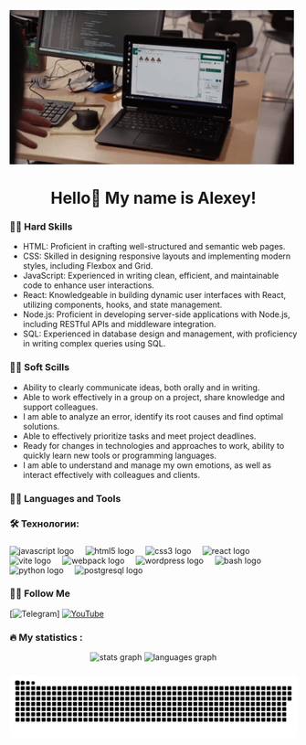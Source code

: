![Header](./assets/c6060934b339ff4f4f9cf7796a4744405111619bc74ab8b9bde739b29b28cf94.gif)

<h1 align="center">Hello👋 My name is Alexey!</h1>


<h3 align="left">👩‍💻  Hard Skills</h3>

- HTML: Proficient in crafting well-structured and semantic web pages.
- CSS: Skilled in designing responsive layouts and implementing modern styles, including Flexbox and Grid.
- JavaScript: Experienced in writing clean, efficient, and maintainable code to enhance user interactions.
- React: Knowledgeable in building dynamic user interfaces with React, utilizing components, hooks, and state management.
- Node.js: Proficient in developing server-side applications with Node.js, including RESTful APIs and middleware integration.
- SQL: Experienced in database design and management, with proficiency in writing complex queries using SQL.
  
<h3 align="left">👩‍💻  Soft Scills</h3>

- Ability to clearly communicate ideas, both orally and in writing. 
- Able to work effectively in a group on a project, share knowledge and support colleagues.
- I am able to analyze an error, identify its root causes and find optimal solutions. 
- Able to effectively prioritize tasks and meet project deadlines. 
- Ready for changes in technologies and approaches to work, ability to quickly learn new tools or programming languages.
- I am able to understand and manage my own emotions, as well as interact effectively with colleagues and clients.
  

<h3 align="left">👩‍💻  Languages and Tools</h3>

###

<h3 align="left">🛠 Технологии:</h3>

###

<div align="left">
  <img src="https://cdn.jsdelivr.net/gh/devicons/devicon/icons/javascript/javascript-original.svg" height="40" alt="javascript logo"  />
  <img width="12" />
  <img src="https://cdn.jsdelivr.net/gh/devicons/devicon/icons/html5/html5-original.svg" height="40" alt="html5 logo"  />
  <img width="12" />
  <img src="https://cdn.jsdelivr.net/gh/devicons/devicon/icons/css3/css3-original.svg" height="40" alt="css3 logo"  />
  <img width="12" />
  <img src="https://cdn.jsdelivr.net/gh/devicons/devicon/icons/react/react-original.svg" height="40" alt="react logo"  />
  <img width="12" />
  <img src="https://skillicons.dev/icons?i=vite" height="40" alt="vite logo"  />
  <img width="12" />
  <img src="https://cdn.simpleicons.org/webpack/8DD6F9" height="40" alt="webpack logo"  />
  <img width="12" />
  <img src="https://skillicons.dev/icons?i=wordpress" height="40" alt="wordpress logo"  />
  <img width="12" />
  <img src="https://cdn.simpleicons.org/gnubash/4EAA25" height="40" alt="bash logo"  />
  <img width="12" />
  <img src="https://skillicons.dev/icons?i=py" height="40" alt="python logo"  />
  <img width="12" />
  <img src="https://skillicons.dev/icons?i=postgres" height="40" alt="postgresql logo"  />
</div>

###

<h3 align="left">👩‍💻  Follow Me</h3>

[![Telegram](https://img.shields.io/badge/-Telegram-090909?style=for-the-badge&logo=telegram&logoColor=27A0D9)]
[![YouTube](https://img.shields.io/badge/-YouTube-090909?style=for-the-badge&logo=YouTube&logoColor=FF0000)](https://www.youtube.com/channel/UCpszbNa-TYpvy_sxvGimZpg)

###

<h3 align="left">🔥   My statistics :</h3>

<!-- ###

<div align="center">
  <img src="https://streak-stats.demolab.com?user=krasnopevtsevalexey&locale=en&mode=daily&theme=dark&hide_border=false&border_radius=5&order=3" height="220" alt="streak graph"  />
</div>

### -->

<div align="center">
  <img src="https://github-readme-stats.vercel.app/api?username=krasnopevtsevalexey&hide_title=false&hide_rank=false&show_icons=true&include_all_commits=true&count_private=true&disable_animations=false&theme=dracula&locale=en&hide_border=false&order=1" height="150" alt="stats graph"  />
  <img src="https://github-readme-stats.vercel.app/api/top-langs?username=krasnopevtsevalexey&locale=en&hide_title=false&layout=compact&card_width=320&langs_count=5&theme=dracula&hide_border=false&order=2" height="150" alt="languages graph"  />
</div>

###

###

<p align="center">
 <img width="600" src="assets/github-snake.svg" alt="snake"/>
</p>

###
